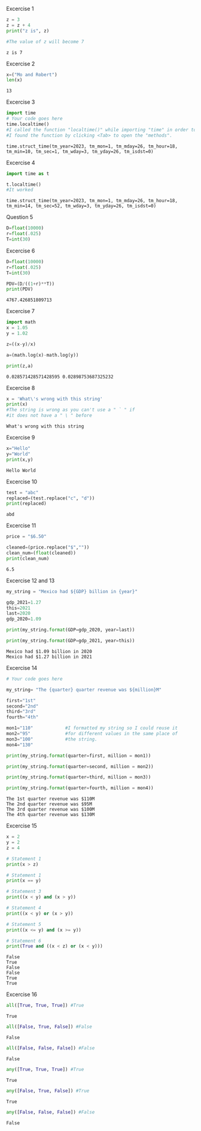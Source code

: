 Excercise 1


```python
z = 3
z = z + 4
print("z is", z)

#The value of z will become 7
```

    z is 7


Excercise 2


```python
x=("Mo and Robert")
len(x)
```




    13



Excercise 3


```python
import time
# Your code goes here
time.localtime()
#I called the function "localtime()" while importing "time" in order to access it.
#I found the function by clicking <Tab> to open the "methods".
```




    time.struct_time(tm_year=2023, tm_mon=1, tm_mday=26, tm_hour=18, tm_min=10, tm_sec=1, tm_wday=3, tm_yday=26, tm_isdst=0)



Excercise 4


```python
import time as t

t.localtime()
#It worked
```




    time.struct_time(tm_year=2023, tm_mon=1, tm_mday=26, tm_hour=18, tm_min=14, tm_sec=52, tm_wday=3, tm_yday=26, tm_isdst=0)



Question 5


```python
D=float(10000)
r=float(.025)
T=int(30)
```

Excercise 6


```python
D=float(10000)
r=float(.025)
T=int(30)

PDV=(D/((1+r)**T))
print(PDV)
```

    4767.426851809713


Excercise 7


```python
import math
x = 1.05
y = 1.02

z=((x-y)/x)

a=(math.log(x)-math.log(y))

print(z,a)
```

    0.028571428571428595 0.02898753687325232


Excercise 8


```python
x = 'What\'s wrong with this string'
print(x)
#The string is wrong as you can't use a " ` " if
#it does not have a " \ " before
```

    What's wrong with this string


Excercise 9


```python
x="Hello"
y="World"
print(x,y)
```

    Hello World


Excercise 10


```python
test = "abc"
replaced=(test.replace("c", "d"))
print(replaced)
```

    abd


Excercise 11


```python
price = "$6.50"

cleaned=(price.replace("$",""))
clean_num=(float(cleaned))
print(clean_num)
```

    6.5


Excercise 12 and 13


```python
my_string = "Mexico had ${GDP} billion in {year}"

gdp_2021=1.27
this=2021
last=2020
gdp_2020=1.09

print(my_string.format(GDP=gdp_2020, year=last))

print(my_string.format(GDP=gdp_2021, year=this))
```

    Mexico had $1.09 billion in 2020
    Mexico had $1.27 billion in 2021


Excercise 14


```python
# Your code goes here

my_string= "The {quarter} quarter revenue was ${million}M"

first="1st"
second="2nd"
third="3rd"
fourth="4th"

mon1="110"            #I formatted my string so I could reuse it
mon2="95"             #for different values in the same place of
mon3="100"            #the string.
mon4="130"

print(my_string.format(quarter=first, million = mon1))

print(my_string.format(quarter=second, million = mon2))

print(my_string.format(quarter=third, million = mon3))

print(my_string.format(quarter=fourth, million = mon4))

```

    The 1st quarter revenue was $110M
    The 2nd quarter revenue was $95M
    The 3rd quarter revenue was $100M
    The 4th quarter revenue was $130M


Excercise 15


```python
x = 2
y = 2
z = 4

# Statement 1
print(x > z)

# Statement 1
print(x == y)

# Statement 3
print((x < y) and (x > y))

# Statement 4
print((x < y) or (x > y))

# Statement 5
print((x <= y) and (x >= y))

# Statement 6
print(True and ((x < z) or (x < y)))
```

    False
    True
    False
    False
    True
    True


Excercise 16


```python
all([True, True, True]) #True
```




    True




```python
all([False, True, False]) #False
```




    False




```python
all([False, False, False]) #False
```




    False




```python
any([True, True, True]) #True
```




    True




```python
any([False, True, False]) #True
```




    True




```python
any([False, False, False]) #False
```




    False




```python

```
